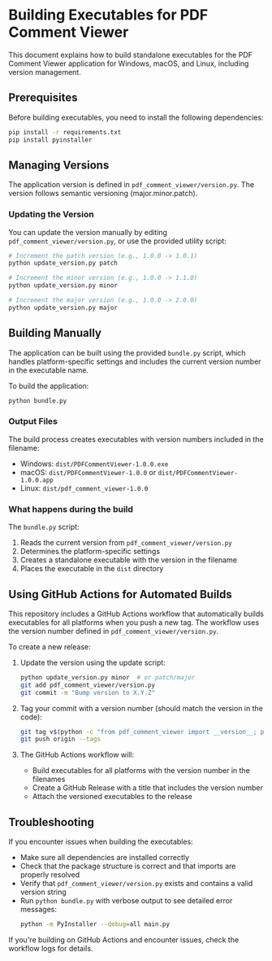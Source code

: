 # Building Executables for PDF Comment Viewer

This document explains how to build standalone executables for the PDF Comment Viewer application for Windows, macOS, and Linux, including version management.

## Prerequisites

Before building executables, you need to install the following dependencies:

```bash
pip install -r requirements.txt
pip install pyinstaller
```

## Managing Versions

The application version is defined in `pdf_comment_viewer/version.py`. The version follows semantic versioning (major.minor.patch).

### Updating the Version

You can update the version manually by editing `pdf_comment_viewer/version.py`, or use the provided utility script:

```bash
# Increment the patch version (e.g., 1.0.0 -> 1.0.1)
python update_version.py patch

# Increment the minor version (e.g., 1.0.0 -> 1.1.0)
python update_version.py minor

# Increment the major version (e.g., 1.0.0 -> 2.0.0)
python update_version.py major
```

## Building Manually

The application can be built using the provided `bundle.py` script, which handles platform-specific settings and includes the current version number in the executable name.

To build the application:

```bash
python bundle.py
```

### Output Files

The build process creates executables with version numbers included in the filename:

- Windows: `dist/PDFCommentViewer-1.0.0.exe`
- macOS: `dist/PDFCommentViewer-1.0.0` or `dist/PDFCommentViewer-1.0.0.app`
- Linux: `dist/pdf_comment_viewer-1.0.0`

### What happens during the build

The `bundle.py` script:

1. Reads the current version from `pdf_comment_viewer/version.py`
2. Determines the platform-specific settings
3. Creates a standalone executable with the version in the filename
4. Places the executable in the `dist` directory

## Using GitHub Actions for Automated Builds

This repository includes a GitHub Actions workflow that automatically builds executables for all platforms when you push a new tag. The workflow uses the version number defined in `pdf_comment_viewer/version.py`.

To create a new release:

1. Update the version using the update script:
   ```bash
   python update_version.py minor  # or patch/major
   git add pdf_comment_viewer/version.py
   git commit -m "Bump version to X.Y.Z"
   ```

2. Tag your commit with a version number (should match the version in the code):
   ```bash
   git tag v$(python -c "from pdf_comment_viewer import __version__; print(__version__)")
   git push origin --tags
   ```

3. The GitHub Actions workflow will:
   - Build executables for all platforms with the version number in the filenames
   - Create a GitHub Release with a title that includes the version number
   - Attach the versioned executables to the release

## Troubleshooting

If you encounter issues when building the executables:

- Make sure all dependencies are installed correctly
- Check that the package structure is correct and that imports are properly resolved
- Verify that `pdf_comment_viewer/version.py` exists and contains a valid version string
- Run `python bundle.py` with verbose output to see detailed error messages:
  ```bash
  python -m PyInstaller --debug=all main.py
  ```

If you're building on GitHub Actions and encounter issues, check the workflow logs for details.